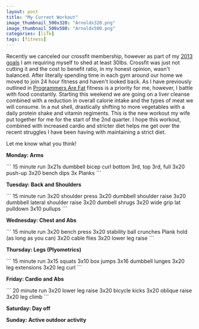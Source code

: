 ```yaml
---
layout: post
title: "My Current Workout"
image_thumbnail_500x320: "Arnoldx320.png"
image_thumbnail_500x500: "Arnoldx500.png"
categories: [life]
tags: [fitness]
---
```

<p>
Recently we canceled our crossfit membership, however as part of my <a href="{% post_url 2013-01-21-my-2013-goals %}">2013 goals</a> I am requiring myself to shed at least 30lbs.  Crossfit was just not cutting
it and the cost to benefit ratio, in my honest opinion, wasn't balanced.  After literally spending time in each gym around our home we moved to join 24 hour fitness and haven't looked back.  As I have
previously outlined in <a href="{% post_url 2012-09-16-programmers-are-fat %}">Programmers Are Fat</a> fitness is a priority for me, however, I battle with food constantly.  Starting this weekend we are going on a
liver cleanse combined with a reduction in overall calorie intake and the types of meat we will consume.  In a nut shell, drastically shifting to more vegetables with a daily protein shake and vitamin regiments. This is
the new workout my wife put together for me for the start of the 2nd quarter.  I hope this workout, combined with increased cardio and stricter diet helps me get over the recent struggles I have
been having with maintaining a strict diet. <!-- more -->
</p>
<p>Let me know what you think!</p>
<p><strong>Monday: Arms</strong></p>
```
15 minute run
3x21s dumbbell bicep curl bottom 3rd, top 3rd, full
3x20 push-up
3x20 bench dips
3x Planks
```
<p><strong>Tuesday: Back and Shoulders</strong></p>
```
15 minute run
3x20 shoulder press
3x20 dumbbell shoulder raise
3x20 dumbbell lateral shoulder raise
3x20 dumbell shrugs
3x20 wide grip lat pulldown
3x10 pullups
```
<p><strong>Wednesday: Chest and Abs</strong></p>
```
15 minute run
3x20 bench press
3x20 stability ball crunches
Plank hold (as long as you can)
3x20 cable flies
3x20 lower leg raise
```
<p><strong>Thursday: Legs (Plyometrics)</strong></p>
```
15 minute run
3x15 squats
3x10 box jumps
3x16 dumbbell lunges
3x20 leg extensions
3x20 leg curl
```
<p><strong>Friday: Cardio and Abs</strong></p>
```
20 minute run
3x20 lower leg raise
3x20 bicycle kicks
3x20 oblique raise
3x20 leg climb
```
<p><strong>Saturday: Day off</strong></p>
<p><strong>Sunday: Active outdoor activity</strong></p>
